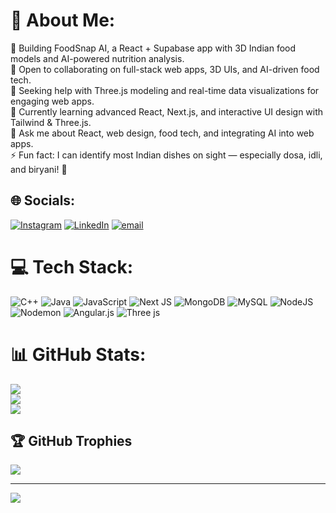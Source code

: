 # 💫 About Me:
🔭 Building FoodSnap AI, a React + Supabase app with 3D Indian food models and AI-powered nutrition analysis.<br>👯 Open to collaborating on full-stack web apps, 3D UIs, and AI-driven food tech.<br>🤝 Seeking help with Three.js modeling and real-time data visualizations for engaging web apps.<br>🌱 Currently learning advanced React, Next.js, and interactive UI design with Tailwind & Three.js.<br>💬 Ask me about React, web design, food tech, and integrating AI into web apps.<br>⚡ Fun fact: I can identify most Indian dishes on sight — especially dosa, idli, and biryani! 🎉


## 🌐 Socials:
[![Instagram](https://img.shields.io/badge/Instagram-%23E4405F.svg?logo=Instagram&logoColor=white)](https://instagram.com/sree.hari.t_) [![LinkedIn](https://img.shields.io/badge/LinkedIn-%230077B5.svg?logo=linkedin&logoColor=white)](https://linkedin.com/in/Sreehari) [![email](https://img.shields.io/badge/Email-D14836?logo=gmail&logoColor=white)](mailto:sreeharisasikumart@gmail.com) 

# 💻 Tech Stack:
![C++](https://img.shields.io/badge/c++-%2300599C.svg?style=for-the-badge&logo=c%2B%2B&logoColor=white) ![Java](https://img.shields.io/badge/java-%23ED8B00.svg?style=for-the-badge&logo=openjdk&logoColor=white) ![JavaScript](https://img.shields.io/badge/javascript-%23323330.svg?style=for-the-badge&logo=javascript&logoColor=%23F7DF1E) ![Next JS](https://img.shields.io/badge/Next-black?style=for-the-badge&logo=next.js&logoColor=white) ![MongoDB](https://img.shields.io/badge/MongoDB-%234ea94b.svg?style=for-the-badge&logo=mongodb&logoColor=white) ![MySQL](https://img.shields.io/badge/mysql-4479A1.svg?style=for-the-badge&logo=mysql&logoColor=white) ![NodeJS](https://img.shields.io/badge/node.js-6DA55F?style=for-the-badge&logo=node.js&logoColor=white) ![Nodemon](https://img.shields.io/badge/NODEMON-%23323330.svg?style=for-the-badge&logo=nodemon&logoColor=%BBDEAD) ![Angular.js](https://img.shields.io/badge/angular.js-%23E23237.svg?style=for-the-badge&logo=angularjs&logoColor=white) ![Three js](https://img.shields.io/badge/threejs-black?style=for-the-badge&logo=three.js&logoColor=white)
# 📊 GitHub Stats:
![](https://github-readme-stats.vercel.app/api?username=Sreehari2710&theme=dark&hide_border=false&include_all_commits=false&count_private=false)<br/>
![](https://nirzak-streak-stats.vercel.app/?user=Sreehari2710&theme=dark&hide_border=false)<br/>
![](https://github-readme-stats.vercel.app/api/top-langs/?username=Sreehari2710&theme=dark&hide_border=false&include_all_commits=false&count_private=false&layout=compact)

## 🏆 GitHub Trophies
![](https://github-profile-trophy.vercel.app/?username=Sreehari2710&theme=radical&no-frame=false&no-bg=true&margin-w=4)

---
[![](https://visitcount.itsvg.in/api?id=Sreehari2710&icon=0&color=0)](https://visitcount.itsvg.in)

<!-- Proudly created with GPRM ( https://gprm.itsvg.in ) -->
